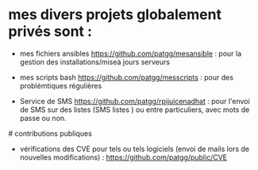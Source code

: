 # mes divers projets globalement privés sont :

* mes fichiers ansibles https://github.com/patgg/mesansible : pour la gestion des installations/miseà jours serveurs

* mes scripts bash https://github.com/patgg/messcripts : pour des problémtiques régulières

* Service de SMS https://github.com/patgg/rpijuicenadhat : pour l'envoi de SMS sur des listes (SMS listes ) ou entre particuliers, avec mots de passe ou non.

# contributions publiques

* vérifications des CVE pour tels ou tels logiciels (envoi de mails lors de nouvelles modifications) : https://github.com/patgg/public/CVE
